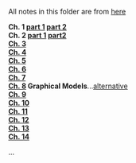 All notes in this folder are from [here](http://bin.t.u-tokyo.ac.jp/prml2009/)

**Ch. 1 [part 1](https://github.com/kyeokabe/notes/blob/master/PRML/files-JPN/PRML_Ch1_part1.pdf) [part 2](https://github.com/kyeokabe/notes/blob/master/PRML/files-JPN/PRML_Ch1_part2.pdf)**   
**Ch. 2 [part 1](https://github.com/kyeokabe/notes/blob/master/PRML/files-JPN/PRML_Ch2_part1.pdf) [part2](https://github.com/kyeokabe/notes/blob/master/PRML/files-JPN/PRML_Ch2_part2.pdf)**     
**[Ch. 3](https://github.com/kyeokabe/notes/blob/master/PRML/files-JPN/PRML_Ch3.pdf)**    
**[Ch. 4](https://github.com/kyeokabe/notes/blob/master/PRML/files-JPN/PRML_Ch4.pdf)**  
**[Ch. 5](https://github.com/kyeokabe/notes/blob/master/PRML/files-JPN/PRML_Ch5.pdf)**  
**[Ch. 6](https://github.com/kyeokabe/notes/blob/master/PRML/files-JPN/PRML_Ch6.pdf)**  
**[Ch. 7](https://github.com/kyeokabe/notes/blob/master/PRML/files-JPN/PRML_Ch7.pdf)**  
**[Ch. 8](https://github.com/kyeokabe/notes/blob/master/PRML/files-JPN/PRML_Ch8.pdf) Graphical Models**...[alternative](http://www.slideshare.net/takafumisakakibara75/slide-44207685?qid=b2319ce4-1396-434b-83d6-9681c9715a2f&v=&b=&from_search=5)  
**[Ch. 9](https://github.com/kyeokabe/notes/blob/master/PRML/files-JPN/PRML_Ch9.pdf)**  
**[Ch. 10](https://github.com/kyeokabe/notes/blob/master/PRML/files-JPN/PRML_Ch10.pdf)**  
**[Ch. 11](https://github.com/kyeokabe/notes/blob/master/PRML/files-JPN/PRML_Ch11.pdf)**  
**[Ch. 12](https://github.com/kyeokabe/notes/blob/master/PRML/files-JPN/PRML_Ch12.pdf)**  
**[Ch. 13](https://github.com/kyeokabe/notes/blob/master/PRML/files-JPN/PRML_Ch13.pdf)**  
**[Ch. 14](https://github.com/kyeokabe/notes/blob/master/PRML/files-JPN/PRML_Ch14.pdf)**  

... 
